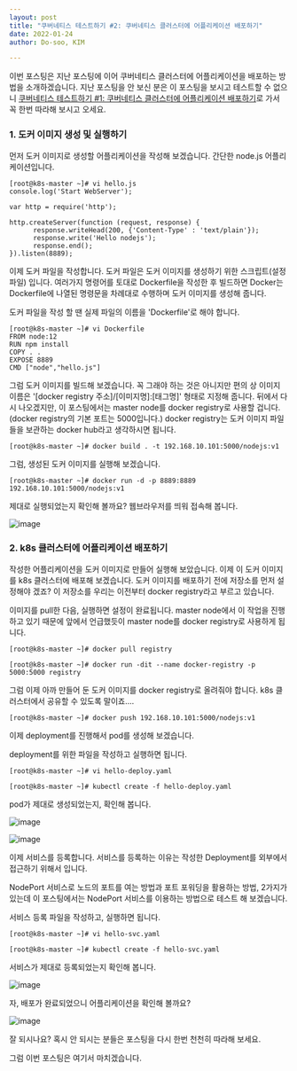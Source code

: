 ```yaml
---
layout: post
title: "쿠버네티스 테스트하기 #2: 쿠버네티스 클러스터에 어플리케이션 배포하기"
date: 2022-01-24
author: Do-soo, KIM

---
```


이번 포스팅은 지난 포스팅에 이어 쿠버네티스 클러스터에 어플리케이션을 배포하는 방법을 소개하겠습니다.
지난 포스팅을 안 보신 분은 이 포스팅을 보시고 테스트할 수 없으니 [쿠버네티스 테스트하기 #1: 쿠버네티스 클러스터에 어플리케이션 배포하기](https://epozen-dt.github.io/2022/01/13/k8s_cluster.html)로 가서 꼭 한번 따라해 보시고 오세요.


### 1. 도커 이미지 생성 및 실행하기

먼저 도커 이미지로 생성할 어플리케이션을 작성해 보겠습니다.
간단한 node.js 어플리케이션입니다.

```
[root@k8s-master ~]# vi hello.js
console.log('Start WebServer');

var http = require('http');

http.createServer(function (request, response) {
      response.writeHead(200, {'Content-Type' : 'text/plain'});
      response.write('Hello nodejs');
      response.end();
}).listen(8889);
```

이제 도커 파일을 작성합니다.
도커 파일은 도커 이미지를 생성하기 위한 스크립트(설정파일) 입니다. 여러가지 명령어를 토대로 Dockerfile을 작성한 후 빌드하면 Docker는 Dockerfile에 나열된 명령문을 차례대로 수행하며 도커 이미지를 생성해 줍니다. 

도커 파일을 작성 할 땐 실제 파일의 이름을 'Dockerfile'로 해야 합니다.

```
[root@k8s-master ~]# vi Dockerfile
FROM node:12
RUN npm install
COPY . .
EXPOSE 8889
CMD ["node","hello.js"]
```

그럼 도커 이미지를 빌드해 보겠습니다. 꼭 그래야 하는 것은 아니지만 편의 상 이미지 이름은 '[docker registry 주소]/[이미지명]:[태그명]' 형태로 지정해 줍니다.
뒤에서 다시 나오겠지만, 이 포스팅에서는 master node를 docker registry로 사용할 겁니다.(docker registry의 기본 포트는 5000입니다.)
docker registry는 도커 이미지 파일들을 보관하는 docker hub라고 생각하시면 됩니다.

```
[root@k8s-master ~]# docker build . -t 192.168.10.101:5000/nodejs:v1
```

그럼, 생성된 도커 이미지를 실행해 보겠습니다.

```
[root@k8s-master ~]# docker run -d -p 8889:8889 192.168.10.101:5000/nodejs:v1
```
제대로 실행되었는지 확인해 볼까요?
웹브라우저를 띄워 접속해 봅니다.

![image](https://user-images.githubusercontent.com/92565548/150733603-0f686553-7289-4104-b346-c32d35a7449b.png)


### 2. k8s 클러스터에 어플리케이션 배포하기

작성한 어플리케이션을 도커 이미지로 만들어 실행해 보았습니다.
이제 이 도커 이미지를 k8s 클러스터에 배포해 보겠습니다.
도커 이미지를 배포하기 전에 저장소를 먼저 설정해야 겠죠? 이 저장소를 우리는 이전부터 docker registry라고 부르고 있습니다. 

이미지를 pull한 다음, 실행하면 설정이 완료됩니다.
master node에서 이 작업을 진행하고 있기 때문에 앞에서 언급했듯이 master node를 docker registry로 사용하게 됩니다.

```
[root@k8s-master ~]# docker pull registry

[root@k8s-master ~]# docker run -dit --name docker-registry -p 5000:5000 registry
```

그럼 이제 아까 만들어 둔 도커 이미지를 docker registry로 올려줘야 합니다. k8s 클러스터에서 공유할 수 있도록 말이죠....

```
[root@k8s-master ~]# docker push 192.168.10.101:5000/nodejs:v1
```

이제 deployment를 진행해서 pod를 생성해 보겠습니다.

deployment를 위한 파일을 작성하고 실행하면 됩니다.

```
[root@k8s-master ~]# vi hello-deploy.yaml

[root@k8s-master ~]# kubectl create -f hello-deploy.yaml
```

pod가 제대로 생성되었는지, 확인해 봅니다.

![image](https://user-images.githubusercontent.com/92565548/150733703-1f5be82a-bac2-4435-8d33-a1ace76157ac.png)

![image](https://user-images.githubusercontent.com/92565548/150733774-773718a2-932e-4e5e-b0fc-11473df8e3bb.png)

이제 서비스를 등록합니다.
서비스를 등록하는 이유는 작성한 Deployment를 외부에서 접근하기 위해서 입니다. 

NodePort 서비스로 노드의 포트를 여는 방법과 포트 포워딩을 활용하는 방법, 2가지가 있는데 이 포스팅에서는 NodePort 서비스를 이용하는 방법으로 테스트 해 보겠습니다.

서비스 등록 파일을 작성하고, 실행하면 됩니다.

```
[root@k8s-master ~]# vi hello-svc.yaml

[root@k8s-master ~]# kubectl create -f hello-svc.yaml
```

서비스가 제대로 등록되었는지 확인해 봅니다.

![image](https://user-images.githubusercontent.com/92565548/150733872-67b47f22-f4b5-41c7-ab41-c2dc7669582b.png)

자, 배포가 완료되었으니 어플리케이션을 확인해 볼까요?

![image](https://user-images.githubusercontent.com/92565548/150733948-6d19739d-9e5b-402b-b388-037b605dd36f.png)

잘 되시나요? 혹시 안 되시는 분들은 포스팅을 다시 한번 천천히 따라해 보세요.

그럼 이번 포스팅은 여기서 마치겠습니다.































